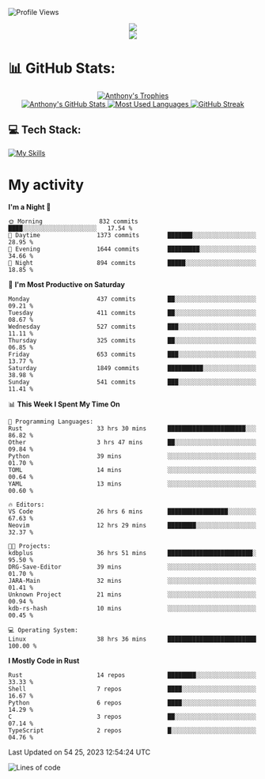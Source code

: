 
![Profile Views](https://komarev.com/ghpvc/?username=anthonymichaeltdm&label=Profile%20views&color=0e75b6&style=flat)

<!--profile banner-->
<div align="center">
  <img src="https://svg-banners.vercel.app/api?type=typeWriter&text1=Anthony%20Rubick&width=800&height=150" />
</div>

<!--profile views-->
<div align="center">
  <a href="https://u8views.com/github/AnthonyMichaelTDM">
    <img src="https://u8views.com/api/v1/github/profiles/68485672/views/day-week-month-total-count.svg">
  </a>
</div>

# 📊 GitHub Stats:

<!--trophies https://github.com/ryo-ma/github-profile-trophy -->
<div align="center"> 
  <a href="https://github.com/ryo-ma/github-profile-trophy">
    <picture>
      <source
        srcset="https://github-profile-trophy.vercel.app/?username=anthonymichaeltdm&theme=gitdimmed&no-frame=true&no-bg=true&column=-1"
        media="(prefers-color-scheme: dark)"
      />
      <source
        srcset="https://github-profile-trophy.vercel.app/?username=anthonymichaeltdm&theme=_____&no-frame=true&no-bg=true&column=-1"
        media="(prefers-color-scheme: light), (prefers-color-scheme: no-preference)"
      />
      <img src="https://github-profile-trophy.vercel.app/?username=anthonymichaeltdm&theme=gitdimmed&no-frame=true&no-bg=true&column=-1" alt="Anthony's Trophies" />
    </picture>
  </a>
</div>

<div align="center">
  <a href="https://github.com/anuraghazra/github-readme-stats">
    <picture>
      <source
        srcset="https://github-readme-stats.vercel.app/api?username=anthonymichaeltdm&show_icons=true&locale=en&theme=github_dark_dimmed&count_private=true&hide_border=true&include_all_commits=true"
        media="(prefers-color-scheme: dark)"
      />
      <source
        srcset="https://github-readme-stats.vercel.app/api?username=anthonymichaeltdm&show_icons=true&locale=en&theme=___&count_private=true&hide_border=true&include_all_commits=true"
        media="(prefers-color-scheme: light), (prefers-color-scheme: no-preference)"
      />
      <img src="https://github-readme-stats.vercel.app/api?username=anthonymichaeltdm&show_icons=true&locale=en&theme=github_dark_dimmed&count_private=true&hide_border=true&include_all_commits=true" alt="Anthony's GitHub Stats" />
    </picture>
  </a>
  
  <!--most used languages-->
  <a href="https://github.com/anuraghazra/github-readme-stats">
    <picture>
      <source
        srcset="https://github-readme-stats.vercel.app/api/top-langs?username=anthonymichaeltdm&show_icons=true&locale=en&layout=compact&theme=github_dark_dimmed&langs_count=8&count_private=true&size_weight=0.5&count_weight=0.5&hide_border=true"
        media="(prefers-color-scheme: dark)"
      />
      <source
        srcset="https://github-readme-stats.vercel.app/api/top-langs?username=anthonymichaeltdm&show_icons=true&locale=en&layout=compact&theme=____&langs_count=8&count_private=true&size_weight=0.5&count_weight=0.5&hide_border=true"
        media="(prefers-color-scheme: light), (prefers-color-scheme: no-preference)"
      />
      <img src="https://github-readme-stats.vercel.app/api/top-langs?username=anthonymichaeltdm&show_icons=true&locale=en&layout=compact&theme=github_dark_dimmed&langs_count=8&count_private=true&size_weight=0.5&count_weight=0.5&hide_border=true" alt="Most Used Languages" />
    </picture>
  </a>
  
  <!--streak https://git.io/streak-stats -->
  <a href="https://git.io/streak-stats">
    <picture>
      <source
        srcset="https://streak-stats.demolab.com?user=AnthonyMichaelTDM&theme=one-dark-pro&hide_border=true"
        media="(prefers-color-scheme: dark)"
      />
      <source
        srcset="https://streak-stats.demolab.com?user=AnthonyMichaelTDM&theme=_____&hide_border=true"
        media="(prefers-color-scheme: light), (prefers-color-scheme: no-preference)"
      />
      <img src="https://streak-stats.demolab.com?user=AnthonyMichaelTDM&theme=one-dark-pro&hide_border=true" alt="GitHub Streak" />
    </picture>
  </a>
</div>

<!--favorite languages and tools, and most used langs-->
## 💻 Tech Stack:

[![My Skills](https://skillicons.dev/icons?i=rust,actix,aws,github,githubactions,git,linux,bash,cpp,docker,java,latex,md,neovim,postgres,py,regex,vscode&theme=dark&perline=6)](https://skillicons.dev#gh-dark-mode-only)

# My activity

<!--START_SECTION:activity-->

<!--END_SECTION:activity-->

<!-- weekly activity https://github.com/AnthonyMichaelTDM/waka-readme-stats -->
<!--START_SECTION:waka-->
**I'm a Night 🦉** 

```text
🌞 Morning                832 commits         ████░░░░░░░░░░░░░░░░░░░░░   17.54 % 
🌆 Daytime                1373 commits        ███████░░░░░░░░░░░░░░░░░░   28.95 % 
🌃 Evening                1644 commits        █████████░░░░░░░░░░░░░░░░   34.66 % 
🌙 Night                  894 commits         █████░░░░░░░░░░░░░░░░░░░░   18.85 % 
```
📅 **I'm Most Productive on Saturday** 

```text
Monday                   437 commits         ██░░░░░░░░░░░░░░░░░░░░░░░   09.21 % 
Tuesday                  411 commits         ██░░░░░░░░░░░░░░░░░░░░░░░   08.67 % 
Wednesday                527 commits         ███░░░░░░░░░░░░░░░░░░░░░░   11.11 % 
Thursday                 325 commits         ██░░░░░░░░░░░░░░░░░░░░░░░   06.85 % 
Friday                   653 commits         ███░░░░░░░░░░░░░░░░░░░░░░   13.77 % 
Saturday                 1849 commits        ██████████░░░░░░░░░░░░░░░   38.98 % 
Sunday                   541 commits         ███░░░░░░░░░░░░░░░░░░░░░░   11.41 % 
```


📊 **This Week I Spent My Time On** 

```text
💬 Programming Languages: 
Rust                     33 hrs 30 mins      ██████████████████████░░░   86.82 % 
Other                    3 hrs 47 mins       ██░░░░░░░░░░░░░░░░░░░░░░░   09.84 % 
Python                   39 mins             ░░░░░░░░░░░░░░░░░░░░░░░░░   01.70 % 
TOML                     14 mins             ░░░░░░░░░░░░░░░░░░░░░░░░░   00.64 % 
YAML                     13 mins             ░░░░░░░░░░░░░░░░░░░░░░░░░   00.60 % 

🔥 Editors: 
VS Code                  26 hrs 6 mins       █████████████████░░░░░░░░   67.63 % 
Neovim                   12 hrs 29 mins      ████████░░░░░░░░░░░░░░░░░   32.37 % 

🐱‍💻 Projects: 
kdbplus                  36 hrs 51 mins      ████████████████████████░   95.50 % 
DRG-Save-Editor          39 mins             ░░░░░░░░░░░░░░░░░░░░░░░░░   01.70 % 
JARA-Main                32 mins             ░░░░░░░░░░░░░░░░░░░░░░░░░   01.41 % 
Unknown Project          21 mins             ░░░░░░░░░░░░░░░░░░░░░░░░░   00.94 % 
kdb-rs-hash              10 mins             ░░░░░░░░░░░░░░░░░░░░░░░░░   00.45 % 

💻 Operating System: 
Linux                    38 hrs 36 mins      █████████████████████████   100.00 % 
```

**I Mostly Code in Rust** 

```text
Rust                     14 repos            ████████░░░░░░░░░░░░░░░░░   33.33 % 
Shell                    7 repos             ████░░░░░░░░░░░░░░░░░░░░░   16.67 % 
Python                   6 repos             ████░░░░░░░░░░░░░░░░░░░░░   14.29 % 
C                        3 repos             ██░░░░░░░░░░░░░░░░░░░░░░░   07.14 % 
TypeScript               2 repos             █░░░░░░░░░░░░░░░░░░░░░░░░   04.76 % 
```




 Last Updated on 54 25, 2023 12:54:24 UTC
<!--END_SECTION:waka-->

<!--START_SECTION:loc-->
![Lines of code](https://img.shields.io/badge/From%20Hello%20World%20I%27ve%20Written-10.7%20million%20lines%20of%20code-blue)


<!--END_SECTION:loc-->
